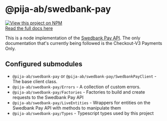 # @pija-ab/swedbank-pay
[<img src="https://nodei.co/npm/@pija-ab/swedbank-pay.png?mini=true" alt="View this project on NPM">](https://www.npmjs.com/package/@pija-ab/swedbank-pay)  
[Read the full docs here](https://pijaab.github.io/swedbank-pay/)


This is a node implementation of the [Swedbank Pay API](https://developer.swedbankpay.com/). The only documentation that's currently being followed is the Checkout-V3 Payments Only.

## Configured submodules

* `@pija-ab/swedbank-pay` or `@pija-ab/swedbank-pay/SwedbankPayClient` - The base client class.
* `@pija-ab/swedbank-pay/Errors` - A collection of custom errors.
* `@pija-ab/swedbank-pay/Factories` - Factories to build and create requests to the Swedbank Pay API
* `@pija-ab/swedbank-pay/LiveEntities` - Wrappers for entities on the Swedbank Pay API with methods to manipulate them
* `@pija-ab/swedbank-pay/Types` - Typescript types used by this project
